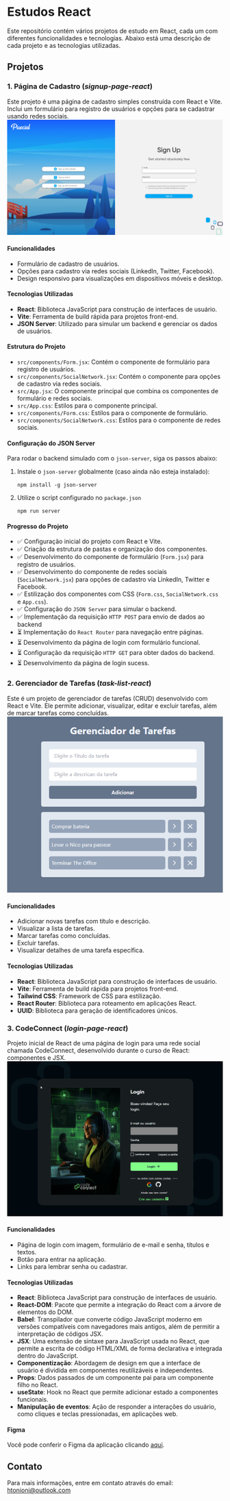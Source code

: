 # Estudos React

Este repositório contém vários projetos de estudo em React, cada um com diferentes funcionalidades e tecnologias. Abaixo está uma descrição de cada projeto e as tecnologias utilizadas.

## Projetos

### 1. Página de Cadastro (_signup-page-react_)

Este projeto é uma página de cadastro simples construída com React e Vite. Inclui um formulário para registro de usuários e opções para se cadastrar usando redes sociais.
![Página de Cadastro](./pisocial-page-react_rest/src/assets/image.png)

#### Funcionalidades

- Formulário de cadastro de usuários.
- Opções para cadastro via redes sociais (LinkedIn, Twitter, Facebook).
- Design responsivo para visualizações em dispositivos móveis e desktop.

#### Tecnologias Utilizadas

- **React**: Biblioteca JavaScript para construção de interfaces de usuário.
- **Vite**: Ferramenta de build rápida para projetos front-end.
- **JSON Server**: Utilizado para simular um backend e gerenciar os dados de usuários.

#### Estrutura do Projeto

- `src/components/Form.jsx`: Contém o componente de formulário para registro de usuários.
- `src/components/SocialNetwork.jsx`: Contém o componente para opções de cadastro via redes sociais.
- `src/App.jsx`: O componente principal que combina os componentes de formulário e redes sociais.
- `src/App.css`: Estilos para o componente principal.
- `src/components/Form.css`: Estilos para o componente de formulário.
- `src/components/SocialNetwork.css`: Estilos para o componente de redes sociais.

#### Configuração do JSON Server

Para rodar o backend simulado com o `json-server`, siga os passos abaixo:

1. Instale o `json-server` globalmente (caso ainda não esteja instalado):
   ```
   npm install -g json-server
   ```
2. Utilize o script configurado no `package.json`
   ```
   npm run server
   ```

#### Progresso do Projeto

- ✅ Configuração inicial do projeto com React e Vite.
- ✅ Criação da estrutura de pastas e organização dos componentes.
- ✅ Desenvolvimento do componente de formulário (`Form.jsx`) para registro de usuários.
- ✅ Desenvolvimento do componente de redes sociais (`SocialNetwork.jsx`) para opções de cadastro via LinkedIn, Twitter e Facebook.
- ✅ Estilização dos componentes com CSS (`Form.css`, `SocialNetwork.css` e `App.css`).
- ✅ Configuração do `JSON Server` para simular o backend.
- ✅ Implementação da requisição `HTTP POST` para envio de dados ao backend
- ⏳ Implementação do `React Router` para navegação entre páginas.
- ⏳ Desenvolvimento da página de login com formulário funcional.
- ⏳ Configuração da requisição `HTTP GET` para obter dados do backend.
- ⏳ Desenvolvimento da página de login sucess.

### 2. Gerenciador de Tarefas (_task-list-react_)

Este é um projeto de gerenciador de tarefas (CRUD) desenvolvido com React e Vite. Ele permite adicionar, visualizar, editar e excluir tarefas, além de marcar tarefas como concluídas.
![alt text](./task-list-react/src/assets/1.png)

#### Funcionalidades

- Adicionar novas tarefas com título e descrição.
- Visualizar a lista de tarefas.
- Marcar tarefas como concluídas.
- Excluir tarefas.
- Visualizar detalhes de uma tarefa específica.

#### Tecnologias Utilizadas

- **React**: Biblioteca JavaScript para construção de interfaces de usuário.
- **Vite**: Ferramenta de build rápida para projetos front-end.
- **Tailwind CSS**: Framework de CSS para estilização.
- **React Router**: Biblioteca para roteamento em aplicações React.
- **UUID**: Biblioteca para geração de identificadores únicos.


### 3. CodeConnect (_login-page-react_)

Projeto inicial de React de uma página de login para uma rede social chamada CodeConnect, desenvolvido durante o curso de React: componentes e JSX.
![alt text](./login-page-react/img/image.png)

#### Funcionalidades

- Página de login com imagem, formulário de e-mail e senha, títulos e textos.
- Botão para entrar na aplicação.
- Links para lembrar senha ou cadastrar.

#### Tecnologias Utilizadas

- **React**: Biblioteca JavaScript para construção de interfaces de usuário.
- **React-DOM**: Pacote que permite a integração do React com a árvore de elementos do DOM.
- **Babel**: Transpilador que converte código JavaScript moderno em versões compatíveis com navegadores mais antigos, além de permitir a interpretação de códigos JSX.
- **JSX**: Uma extensão de sintaxe para JavaScript usada no React, que permite a escrita de código HTML/XML de forma declarativa e integrada dentro do JavaScript.
- **Componentização**: Abordagem de design em que a interface de usuário é dividida em componentes reutilizáveis e independentes.
- **Props**: Dados passados de um componente pai para um componente filho no React.
- **useState**: Hook no React que permite adicionar estado a componentes funcionais.
- **Manipulação de eventos**: Ação de responder a interações do usuário, como cliques e teclas pressionadas, em aplicações web.

#### Figma

Você pode conferir o Figma da aplicação clicando [aqui](https://www.figma.com/file/SASyBm2k3IlqrO8qI1Otg1/CodeConnect-%7C-React%3A-Componentização-e-conceitos-básicos-(JSX)).


## Contato

Para mais informações, entre em contato através do email: htonioni@outlook.com
